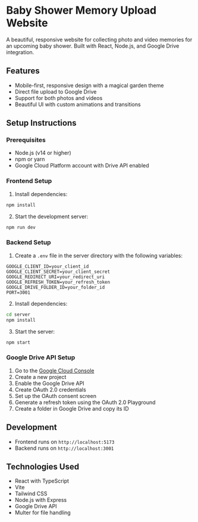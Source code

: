 # Baby Shower Memory Upload Website

A beautiful, responsive website for collecting photo and video memories for an upcoming baby shower. Built with React, Node.js, and Google Drive integration.

## Features

- Mobile-first, responsive design with a magical garden theme
- Direct file upload to Google Drive
- Support for both photos and videos
- Beautiful UI with custom animations and transitions

## Setup Instructions

### Prerequisites

- Node.js (v14 or higher)
- npm or yarn
- Google Cloud Platform account with Drive API enabled

### Frontend Setup

1. Install dependencies:
```bash
npm install
```

2. Start the development server:
```bash
npm run dev
```

### Backend Setup

1. Create a `.env` file in the server directory with the following variables:
```
GOOGLE_CLIENT_ID=your_client_id
GOOGLE_CLIENT_SECRET=your_client_secret
GOOGLE_REDIRECT_URI=your_redirect_uri
GOOGLE_REFRESH_TOKEN=your_refresh_token
GOOGLE_DRIVE_FOLDER_ID=your_folder_id
PORT=3001
```

2. Install dependencies:
```bash
cd server
npm install
```

3. Start the server:
```bash
npm start
```

### Google Drive API Setup

1. Go to the [Google Cloud Console](https://console.cloud.google.com)
2. Create a new project
3. Enable the Google Drive API
4. Create OAuth 2.0 credentials
5. Set up the OAuth consent screen
6. Generate a refresh token using the OAuth 2.0 Playground
7. Create a folder in Google Drive and copy its ID

## Development

- Frontend runs on `http://localhost:5173`
- Backend runs on `http://localhost:3001`

## Technologies Used

- React with TypeScript
- Vite
- Tailwind CSS
- Node.js with Express
- Google Drive API
- Multer for file handling
